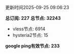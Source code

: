 更新时间2025-09-25 09:06:23

**总订阅: 227**
**总节点: 32243**
- vless节点: 6914
- hysteria2节点: 15

**google ping有效节点: 233**

